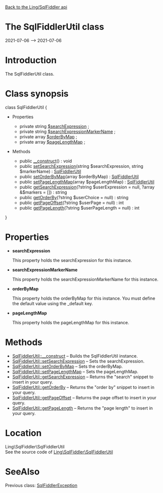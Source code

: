 [Back to the Ling/SqlFiddler api](https://github.com/lingtalfi/SqlFiddler/blob/master/doc/api/Ling/SqlFiddler.md)



The SqlFiddlerUtil class
================
2021-07-06 --> 2021-07-06






Introduction
============

The SqlFiddlerUtil class.



Class synopsis
==============


class <span class="pl-k">SqlFiddlerUtil</span>  {

- Properties
    - private string [$searchExpression](#property-searchExpression) ;
    - private string [$searchExpressionMarkerName](#property-searchExpressionMarkerName) ;
    - private array [$orderByMap](#property-orderByMap) ;
    - private array [$pageLengthMap](#property-pageLengthMap) ;

- Methods
    - public [__construct](https://github.com/lingtalfi/SqlFiddler/blob/master/doc/api/Ling/SqlFiddler/SqlFiddlerUtil/__construct.md)() : void
    - public [setSearchExpression](https://github.com/lingtalfi/SqlFiddler/blob/master/doc/api/Ling/SqlFiddler/SqlFiddlerUtil/setSearchExpression.md)(string $searchExpression, string $markerName) : [SqlFiddlerUtil](https://github.com/lingtalfi/SqlFiddler/blob/master/doc/api/Ling/SqlFiddler/SqlFiddlerUtil.md)
    - public [setOrderByMap](https://github.com/lingtalfi/SqlFiddler/blob/master/doc/api/Ling/SqlFiddler/SqlFiddlerUtil/setOrderByMap.md)(array $orderByMap) : [SqlFiddlerUtil](https://github.com/lingtalfi/SqlFiddler/blob/master/doc/api/Ling/SqlFiddler/SqlFiddlerUtil.md)
    - public [setPageLengthMap](https://github.com/lingtalfi/SqlFiddler/blob/master/doc/api/Ling/SqlFiddler/SqlFiddlerUtil/setPageLengthMap.md)(array $pageLengthMap) : [SqlFiddlerUtil](https://github.com/lingtalfi/SqlFiddler/blob/master/doc/api/Ling/SqlFiddler/SqlFiddlerUtil.md)
    - public [getSearchExpression](https://github.com/lingtalfi/SqlFiddler/blob/master/doc/api/Ling/SqlFiddler/SqlFiddlerUtil/getSearchExpression.md)(?string $userExpression = null, ?array &$markers = []) : string
    - public [getOrderBy](https://github.com/lingtalfi/SqlFiddler/blob/master/doc/api/Ling/SqlFiddler/SqlFiddlerUtil/getOrderBy.md)(?string $userChoice = null) : string
    - public [getPageOffset](https://github.com/lingtalfi/SqlFiddler/blob/master/doc/api/Ling/SqlFiddler/SqlFiddlerUtil/getPageOffset.md)(?string $userPage = null) : int
    - public [getPageLength](https://github.com/lingtalfi/SqlFiddler/blob/master/doc/api/Ling/SqlFiddler/SqlFiddlerUtil/getPageLength.md)(?string $userPageLength = null) : int

}




Properties
=============

- <span id="property-searchExpression"><b>searchExpression</b></span>

    This property holds the searchExpression for this instance.
    
    

- <span id="property-searchExpressionMarkerName"><b>searchExpressionMarkerName</b></span>

    This property holds the searchExpressionMarkerName for this instance.
    
    

- <span id="property-orderByMap"><b>orderByMap</b></span>

    This property holds the orderByMap for this instance.
    You must define the default value using the _default key.
    
    

- <span id="property-pageLengthMap"><b>pageLengthMap</b></span>

    This property holds the pageLengthMap for this instance.
    
    



Methods
==============

- [SqlFiddlerUtil::__construct](https://github.com/lingtalfi/SqlFiddler/blob/master/doc/api/Ling/SqlFiddler/SqlFiddlerUtil/__construct.md) &ndash; Builds the SqlFiddlerUtil instance.
- [SqlFiddlerUtil::setSearchExpression](https://github.com/lingtalfi/SqlFiddler/blob/master/doc/api/Ling/SqlFiddler/SqlFiddlerUtil/setSearchExpression.md) &ndash; Sets the searchExpression.
- [SqlFiddlerUtil::setOrderByMap](https://github.com/lingtalfi/SqlFiddler/blob/master/doc/api/Ling/SqlFiddler/SqlFiddlerUtil/setOrderByMap.md) &ndash; Sets the orderByMap.
- [SqlFiddlerUtil::setPageLengthMap](https://github.com/lingtalfi/SqlFiddler/blob/master/doc/api/Ling/SqlFiddler/SqlFiddlerUtil/setPageLengthMap.md) &ndash; Sets the pageLengthMap.
- [SqlFiddlerUtil::getSearchExpression](https://github.com/lingtalfi/SqlFiddler/blob/master/doc/api/Ling/SqlFiddler/SqlFiddlerUtil/getSearchExpression.md) &ndash; Returns the "search" snippet to insert in your query.
- [SqlFiddlerUtil::getOrderBy](https://github.com/lingtalfi/SqlFiddler/blob/master/doc/api/Ling/SqlFiddler/SqlFiddlerUtil/getOrderBy.md) &ndash; Returns the "order by" snippet to insert in your query.
- [SqlFiddlerUtil::getPageOffset](https://github.com/lingtalfi/SqlFiddler/blob/master/doc/api/Ling/SqlFiddler/SqlFiddlerUtil/getPageOffset.md) &ndash; Returns the page offset to insert in your query.
- [SqlFiddlerUtil::getPageLength](https://github.com/lingtalfi/SqlFiddler/blob/master/doc/api/Ling/SqlFiddler/SqlFiddlerUtil/getPageLength.md) &ndash; Returns the "page length" to insert in your query.





Location
=============
Ling\SqlFiddler\SqlFiddlerUtil<br>
See the source code of [Ling\SqlFiddler\SqlFiddlerUtil](https://github.com/lingtalfi/SqlFiddler/blob/master/SqlFiddlerUtil.php)



SeeAlso
==============
Previous class: [SqlFiddlerException](https://github.com/lingtalfi/SqlFiddler/blob/master/doc/api/Ling/SqlFiddler/Exception/SqlFiddlerException.md)<br>
